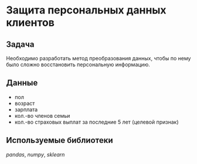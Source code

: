 # Защита персональных данных клиентов

## Задача 

Необходимо разработать метод преобразования данных, чтобы по нему было сложно восстановить персональную информацию.

## Данные

- пол
- возраст
- зарплата
- кол.-во членов семьи
- кол.-во страховых выплат за последние 5 лет (целевой признак)

 ## Используемые библиотеки
 
 *pandas*, *numpy*, *sklearn*